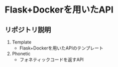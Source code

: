 # Flask+Dockerを用いたAPI

## リポジトリ説明

1. Template
    - Flask+Dockerを用いたAPIのテンプレート
2. Phonetic
    - フォネティックコードを返すAPI